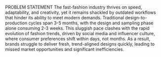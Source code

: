 PROBLEM STATEMENT
The fast-fashion industry thrives on speed, adaptability, and creativity, yet it remains shackled by outdated workflows that hinder its ability to meet modern demands. Traditional design-to-production cycles span 3-5 months, with the design and sampling phase alone consuming 2-3 weeks. This sluggish pace clashes with the rapid evolution of fashion trends, driven by social media and influencer culture, where consumer preferences shift within days, not months. As a result, brands struggle to deliver fresh, trend-aligned designs quickly, leading to missed market opportunities and significant inefficiencies.
